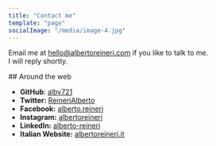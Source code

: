 ```yaml
---
title: "Contact me"
template: "page"
socialImage: "/media/image-4.jpg"
---
```


Email me at [hello@albertoreineri.com](mailto:hello@albertoreineri.it) if you like to talk to me.  
I will reply shortly.

## Around the web

- **GitHub**: [alby721](https://github.com/alby721)
- **Twitter:** [ReineriAlberto](https://twitter.com/ReineriAlberto)
- **Facebook:** [alberto.reineri](https://www.facebook.com/alberto.reineri/)
- **Instagram:** [albertoreineri](https://www.instagram.com/albertoreineri)
- **LinkedIn:** [alberto-reineri](https://www.linkedin.com/in/alberto-reineri/)
- **Italian Website:** [albertoreineri.it](https://albertoreineri.it/ "Alberto Reineri italian website")